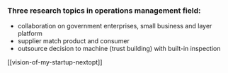 ### Three research topics in operations management field:
- collaboration on government enterprises, small business and layer platform
- supplier match product and consumer
- outsource decision to machine (trust building) with built-in inspection

[[vision-of-my-startup-nextopt]]